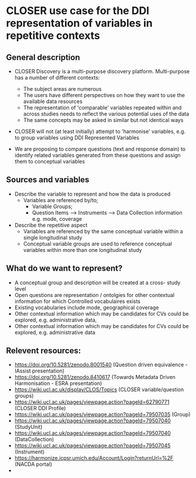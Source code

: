 # CLOSER use case for the DDI representation of variables in repetitive contexts

## General description

- CLOSER Discovery is a multi-purpose discovery platform. Multi-purpose has a number of different contexts:
  - The subject areas are numerous
  - The users have different perspectives on how they want to use the available data resources
  - The representation of 'comparable' variables repeated within and across studies needs to reflect the various potential uses of the data
  - The same concepts may be asked in similar but not identical ways
 
- CLOSER will not (at least initially) attempt to 'harmonise' variables, e.g. to group variables using DDI Represented Variables
- We are proposing to compare questions (text and response domain) to identify related variables generated from these questions and assign them to conceptual variables

## Sources and variables

- Describe the variable to represent and how the data is produced
  - Variables are referenced by/to;
    - Variable Groups;
    - Question Items --> Instruments --> Data Collection information e.g. mode, coverage
- Describe the repetitive aspect
  - Variables are referenced by the same conceptual variable within a single longitudinal study
  - Conceptual variable groups are used to reference conceptual variables within more than one longitudinal study

## What do we want to represent?

- A conceptual group and description will be created at a cross- study level
- Open questions are representation / ontolgies for other contextual information for which Controlled vocabulaires exists
- Existing vocabularies include mode, geographical coverage
- Other contextual information which may be candidates for CVs could be explored, e.g. administrative data,  
- Other contextual information which may be candidates for CVs could be explored, e.g. administrative data

## Relevent resources:
- https://doi.org/10.5281/zenodo.8001540 (Question driven equivalence - IAssist presentation)
- https://doi.org/10.5281/zenodo.8410617 (Towards Metadata Driven Harmonisation - ESRA presentation)
- https://wiki.ucl.ac.uk/display/CLOS/Topics (CLOSER variable/question groups)
- https://wiki.ucl.ac.uk/pages/viewpage.action?pageId=62790771 (CLOSER DDI Profile)
- https://wiki.ucl.ac.uk/pages/viewpage.action?pageId=79507035 (Group)
- https://wiki.ucl.ac.uk/pages/viewpage.action?pageId=79507040 (StudyUnit)
- https://wiki.ucl.ac.uk/pages/viewpage.action?pageId=79507040 (DataCollection)
- https://wiki.ucl.ac.uk/pages/viewpage.action?pageId=79507045 (Instrument)
- https://harmonize.icpsr.umich.edu/Account/Login?returnUrl=%2F (NACDA portal)
- 
